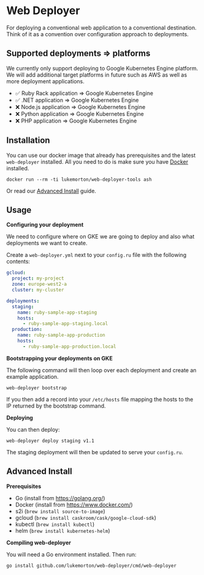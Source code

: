 # Web Deployer

For deploying a conventional web application to a conventional destination. Think of it as a convention over configuration approach to deployments.

## Supported deployments => platforms

We currently only support deploying to Google Kubernetes Engine platform. We will add additional target platforms in future such as AWS as well as more deployment applications.

- ✅ Ruby Rack application => Google Kubernetes Engine
- ✅ .NET application => Google Kubernetes Engine
- ❌ Node.js application => Google Kubernetes Engine
- ❌ Python application => Google Kubernetes Engine
- ❌ PHP application => Google Kubernetes Engine

## Installation

You can use our docker image that already has prerequisites and the latest `web-deployer` installed. All you need to do is make sure you have [Docker](https://docs.docker.com/install/) installed.

```
docker run --rm -ti lukemorton/web-deployer-tools ash
```

Or read our [Advanced Install](#advanced-install) guide.

## Usage

**Configuring your deployment**

We need to configure where on GKE we are going to deploy and also what deployments we want to create.

Create a `web-deployer.yml` next to your `config.ru` file with the following contents:

``` yml
gcloud:
  project: my-project
  zone: europe-west2-a
  cluster: my-cluster

deployments:
  staging:
    name: ruby-sample-app-staging
    hosts:
      - ruby-sample-app-staging.local
  production:
    name: ruby-sample-app-production
    hosts:
      - ruby-sample-app-production.local
```

**Bootstrapping your deployments on GKE**

The following command will then loop over each deployment and create an example application.

```
web-deployer bootstrap
```

If you then add a record into your `/etc/hosts` file mapping the hosts to the IP returned by the bootstrap command.

**Deploying**

You can then deploy:

```
web-deployer deploy staging v1.1
```

The staging deployment will then be updated to serve your `config.ru`.

## Advanced Install

**Prerequisites**

 - Go (install from https://golang.org/)
 - Docker (install from https://www.docker.com/)
 - s2i (`brew install source-to-image`)
 - gcloud (`brew install caskroom/cask/google-cloud-sdk`)
 - kubectl (`brew install kubectl`)
 - helm (`brew install kubernetes-helm`)

**Compiling web-deployer**

You will need a Go environment installed. Then run:

```
go install github.com/lukemorton/web-deployer/cmd/web-deployer
```
